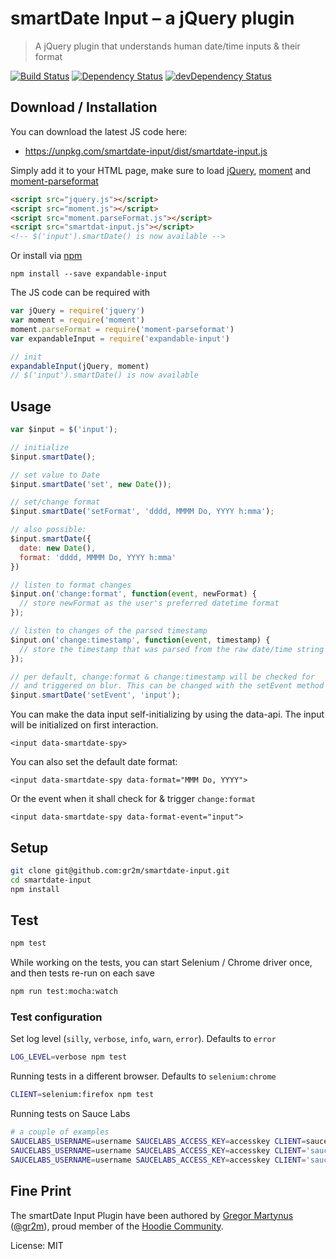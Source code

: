 # smartDate Input – a jQuery plugin
> A jQuery plugin that understands human date/time inputs & their format

[![Build Status](https://travis-ci.org/gr2m/smartdate-input.svg?branch=master)](https://travis-ci.org/gr2m/smartdate-input)
[![Dependency Status](https://david-dm.org/gr2m/smartdate-input.svg)](https://david-dm.org/gr2m/smartdate-input)
[![devDependency Status](https://david-dm.org/gr2m/smartdate-input/dev-status.svg)](https://david-dm.org/gr2m/smartdate-input#info=devDependencies)

## Download / Installation

You can download the latest JS code here:

- https://unpkg.com/smartdate-input/dist/smartdate-input.js

Simply add it to your HTML page, make sure to load [jQuery](http://jquery.com/),
[moment](http://momentjs.com/) and [moment-parseformat](https://github.com/gr2m/moment-parseformat)

```HTML
<script src="jquery.js"></script>
<script src="moment.js"></script>
<script src="moment.parseFormat.js"></script>
<script src="smartdat-input.js"></script>
<!-- $('input').smartDate() is now available -->
```

Or install via [npm](https://www.npmjs.com/)

```
npm install --save expandable-input
```

The JS code can be required with

```js
var jQuery = require('jquery')
var moment = require('moment')
moment.parseFormat = require('moment-parseformat')
var expandableInput = require('expandable-input')

// init
expandableInput(jQuery, moment)
// $('input').smartDate() is now available
```

## Usage

```js
var $input = $('input');

// initialize
$input.smartDate();

// set value to Date
$input.smartDate('set', new Date());

// set/change format
$input.smartDate('setFormat', 'dddd, MMMM Do, YYYY h:mma');

// also possible:
$input.smartDate({
  date: new Date(),
  format: 'dddd, MMMM Do, YYYY h:mma'
})

// listen to format changes
$input.on('change:format', function(event, newFormat) {
  // store newFormat as the user's preferred datetime format
});

// listen to changes of the parsed timestamp
$input.on('change:timestamp', function(event, timestamp) {
  // store the timestamp that was parsed from the raw date/time string
});

// per default, change:format & change:timestamp will be checked for
// and triggered on blur. This can be changed with the setEvent method
$input.smartDate('setEvent', 'input');
```

You can make the data input self-initializing by using the data-api.
The input will be initialized on first interaction.

```
<input data-smartdate-spy>
```

You can also set the default date format:

```
<input data-smartdate-spy data-format="MMM Do, YYYY">
```

Or the event when it shall check for & trigger `change:format`

```
<input data-smartdate-spy data-format-event="input">
```

## Setup

```bash
git clone git@github.com:gr2m/smartdate-input.git
cd smartdate-input
npm install
```

## Test

```bash
npm test
```

While working on the tests, you can start Selenium / Chrome driver
once, and then tests re-run on each save

```bash
npm run test:mocha:watch
```

### Test configuration

Set log level (`silly`, `verbose`, `info`, `warn`, `error`). Defaults to `error`

```bash
LOG_LEVEL=verbose npm test
```


Running tests in a different browser. Defaults to `selenium:chrome`

```bash
CLIENT=selenium:firefox npm test
```

Running tests on Sauce Labs

```bash
# a couple of examples
SAUCELABS_USERNAME=username SAUCELABS_ACCESS_KEY=accesskey CLIENT=saucelabs:chrome npm test
SAUCELABS_USERNAME=username SAUCELABS_ACCESS_KEY=accesskey CLIENT='saucelabs:internet explorer' npm test
SAUCELABS_USERNAME=username SAUCELABS_ACCESS_KEY=accesskey CLIENT='saucelabs:internet explorer:10.0:Windows 8' npm test
```

## Fine Print

The smartDate Input Plugin have been authored by
[Gregor Martynus](https://github.com/gr2m) ([@gr2m](https://twitter.com/gr2m)),
proud member of the [Hoodie Community](http://hood.ie/).

License: MIT
